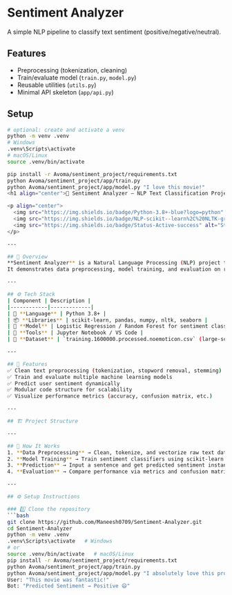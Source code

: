 # Sentiment Analyzer

A simple NLP pipeline to classify text sentiment (positive/negative/neutral).

## Features
- Preprocessing (tokenization, cleaning)
- Train/evaluate model (`train.py`, `model.py`)
- Reusable utilities (`utils.py`)
- Minimal API skeleton (`app/api.py`)

## Setup
```bash
# optional: create and activate a venv
python -m venv .venv
# Windows
.venv\Scripts\activate
# macOS/Linux
source .venv/bin/activate

pip install -r Avoma/sentiment_project/requirements.txt
python Avoma/sentiment_project/app/train.py
python Avoma/sentiment_project/app/model.py "I love this movie!"
<h1 align="center">🧠 Sentiment Analyzer — NLP Text Classification Project</h1>

<p align="center">
  <img src="https://img.shields.io/badge/Python-3.8+-blue?logo=python" alt="Python Badge"/>
  <img src="https://img.shields.io/badge/NLP-scikit--learn%2C%20NLTK-green" alt="NLP Badge"/>
  <img src="https://img.shields.io/badge/Status-Active-success" alt="Status Badge"/>
</p>

---

## 📘 Overview
**Sentiment Analyzer** is a Natural Language Processing (NLP) project that classifies user text into **Positive**, **Negative**, or **Neutral** sentiments.  
It demonstrates data preprocessing, model training, and evaluation on real-world text datasets — built entirely from scratch in Python.

---

## ⚙️ Tech Stack
| Component | Description |
|------------|-------------|
| 🐍 **Language** | Python 3.8+ |
| 📦 **Libraries** | scikit-learn, pandas, numpy, nltk, seaborn |
| 🧠 **Model** | Logistic Regression / Random Forest for sentiment classification |
| 🧪 **Tools** | Jupyter Notebook / VS Code |
| 💾 **Dataset** | `training.1600000.processed.noemoticon.csv` (large-scale sentiment dataset) |

---

## 🚀 Features
✅ Clean text preprocessing (tokenization, stopword removal, stemming)  
✅ Train and evaluate multiple machine learning models  
✅ Predict user sentiment dynamically  
✅ Modular code structure for scalability  
✅ Visualize performance metrics (accuracy, confusion matrix, etc.)

---

## 🏗️ Project Structure

---

## 🧩 How It Works
1. **Data Preprocessing** → Clean, tokenize, and vectorize raw text data.  
2. **Model Training** → Train sentiment classifiers using scikit-learn ML algorithms.  
3. **Prediction** → Input a sentence and get predicted sentiment instantly.  
4. **Evaluation** → Compare performance via metrics and confusion matrix.

---

## ⚙️ Setup Instructions

### 1️⃣ Clone the repository
```bash
git clone https://github.com/Maneesh0709/Sentiment-Analyzer.git
cd Sentiment-Analyzer
python -m venv .venv
.venv\Scripts\activate   # Windows
# or
source .venv/bin/activate   # macOS/Linux
pip install -r Avoma/sentiment_project/requirements.txt
python Avoma/sentiment_project/app/train.py
python Avoma/sentiment_project/app/model.py "I absolutely love this product!"
User: "This movie was fantastic!"
Bot: "Predicted Sentiment → Positive 😄"
